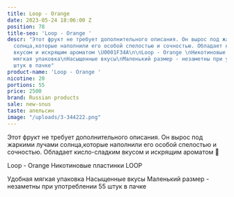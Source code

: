 ```yaml
---
title: Loop - Orange
date: 2023-05-24 18:06:00 Z
position: 78
title-seo: 'Loop - Orange '
descr: "Этот фрукт не требует дополнительного описания. Он вырос под жаркими лучами
  солнца,которые наполнили его особой спелостью и сочностью. Обладает кисло-сладким
  вкусом и искрящим ароматом \U0001F34A\n\nLoop - Orange \nНикотиновые пластинки LOOP\n\nУдобная
  мягкая упаковка\nНасыщенные вкусы\nМаленький размер - незаметны при употреблении\n55
  штук в пачке"
product-name: 'Loop - Orange '
nicotine: 20
portions: 55
price: 2500
brand: Russian products
sale: new-snus
taste: апельсин
image: "/uploads/3-344222.png"
---
```


Этот фрукт не требует дополнительного описания. Он вырос под жаркими лучами солнца,которые наполнили его особой спелостью и сочностью. Обладает кисло-сладким вкусом и искрящим ароматом 🍊

Loop - Orange 
Никотиновые пластинки LOOP

Удобная мягкая упаковка
Насыщенные вкусы
Маленький размер - незаметны при употреблении
55 штук в пачке